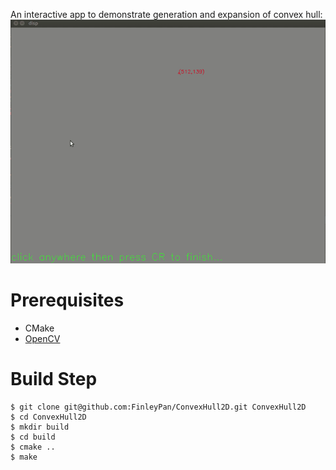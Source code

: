 An interactive app to demonstrate generation and expansion of convex hull:
![Demo](https://github.com/FinleyPan/ConvexHull2D/blob/master/demo/demo.gif)

# Prerequisites
- CMake
- [OpenCV](https://github.com/opencv/opencv)

# Build Step
```
$ git clone git@github.com:FinleyPan/ConvexHull2D.git ConvexHull2D
$ cd ConvexHull2D
$ mkdir build
$ cd build
$ cmake ..
$ make
```    


